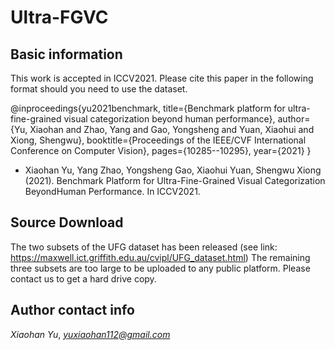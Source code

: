 # Ultra-FGVC

## Basic information
This work is accepted in ICCV2021. Please cite this paper in the following format should you need to use the dataset.

@inproceedings{yu2021benchmark,
  title={Benchmark platform for ultra-fine-grained visual categorization beyond human performance},
  author={Yu, Xiaohan and Zhao, Yang and Gao, Yongsheng and Yuan, Xiaohui and Xiong, Shengwu},
  booktitle={Proceedings of the IEEE/CVF International Conference on Computer Vision},
  pages={10285--10295},
  year={2021}
}

* Xiaohan Yu, Yang Zhao, Yongsheng Gao, Xiaohui Yuan, Shengwu Xiong (2021). Benchmark Platform for Ultra-Fine-Grained Visual Categorization BeyondHuman Performance. In ICCV2021.

## Source Download
The two subsets of the UFG dataset has been released (see link: https://maxwell.ict.griffith.edu.au/cvipl/UFG_dataset.html)
The remaining three subsets are too large to be uploaded to any public platform. Please contact us to get a hard drive copy. 

## Author contact info
*Xiaohan Yu*, *yuxiaohan112@gmail.com*
